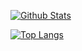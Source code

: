 [![Github Stats](https://github-readme-stats.vercel.app/api?username=Leakoni&theme=radical&show_icons=true)](https://github.com/Leakoni/)

[![Top Langs](https://github-readme-stats.vercel.app/api/top-langs/?username=Leakoni&theme=radical&show_icons=true&layout=compact)](https://github.com/anuraghazra/github-readme-stats)
